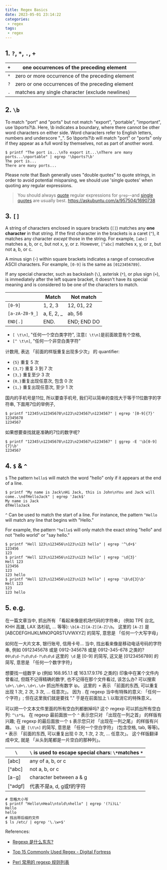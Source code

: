 ```yaml
---
title: Regex Basics
date: 2023-05-01 23:14:22
categories:
 - regex
tags:
 - regex
---
```


## 1. `?`, `*`, `.`, `+`

| `+`  | one occurrences of the preceding element         |
| ---- | ------------------------------------------------ |
| `*`  | zero or more occurrence of the preceding element |
| `?`  | zero or one occurrences of the preceding element |
| `.`  | matches any single character (exclude newlines)  |

## 2. `\b`

To match "port" and "ports" but not match "export", "portable", "important", use \bports?\b. Here, \b indicates a boundary, where there cannot be other word characters on either side. Word characters refer to English letters, numbers and underscore "_". So \bports?\b will match "port" or "ports" only if they appear as a full word by themselves, not as part of another word.

```shell
$ printf "The port is...\nTo export it...\nThere are many ports...\nportable" | egrep '\bports?\b'
The port is...
There are many ports...
```

Please note that Bash generally uses "double quotes" to quote strings, in order to avoid potential misparsing, we should use 'single quotes' when quoting any regular expressions.

>  You should always [quote](https://www.gnu.org/software/bash/manual/bash.html#Quoting) regular expressions for `grep`--and [single quotes](https://www.gnu.org/software/bash/manual/bash.html#Single-Quotes) are usually best. https://askubuntu.com/a/957504/1690738

## 3. `[]`

A string of characters enclosed in square brackets (`[]`) matches any **one character** in that string. If the first character in the brackets is a caret (`^`), it matches any character *except* those in the string. For example, `[abc]` matches a, b, or c, but not x, y, or z. However, `[^abc]` matches x, y, or z, but not a, b, or c.

A minus sign (-) within square brackets indicates a range of consecutive ASCII characters. For example, `[0-9]` is the same as `[0123456789]`. 

If any special character, such as backslash (`\`), asterisk (`*`), or plus sign (`+`), is immediately after the left square bracket, it doesn't have its special meaning and is considered to be one of the characters to match.

|                | Match      | Not match     |
| -------------- | ---------- | ------------- |
| `[0-9]`        | 1, 2, 3    | 12, 01, 22    |
| `[a-zA-Z0-9_]` | a, E, 2, _ | ab, 56        |
| `END[.]`       | END.       | END;   END DO |

- `[ \t\n]`, "任何一个空白类字符",  注意`[ \t\n]`是前面故意有个空格, 
-  `[^ \t\n]`, "任何一个非空白类字符"

计数用, 表达 「前面的样版重复出现多少次」 的 quantifier:

- `{5}` 重复 5 次
- `{3,7}` 重复 3 到 7 次
- `{3,}` 重复至少 3 次
-  `{0,}`重复出现任意次, 包含 0 次
- `{1,}` 重复出现任意次, 至少 1 次

国内的手机号是11位, 所以要查手机号, 我们可以简单的查找大于等于11位数字的字符串, 下面用7位的举例子, 

```shell
$ printf "12345\n12345678\n123\n234567\n1234567" | egrep '[0-9]{7}'        
12345678
1234567
```

如果想要查找就是准确的7位的数字呢?

```shell
$ printf "12345\n12345678\n123\n234567\n1234567" | ggrep -E '\b[0-9]{7}\b' 
1234567
```

## 4. `$` & `^`

`$` The pattern `hello$` will match the word "hello" only if it appears at the end of a line.

```shell
$ printf "My name is Jack\nHi Jack, this is John\nYou and Jack will come..\ndfHelloJack" | egrep 'Jack$'
My name is Jack
dfHelloJack
```

 `^` Can be used to match the start of a line. For instance, the pattern `^Hello` will match any line that begins with "Hello."

For example, the pattern `^hello$` will only match the exact string "hello" and not "hello world" or "say hello."

```shell
$ printf "Hell 123\n123456\n123\n123 hello" | egrep '^\d+$'        
123456
123
$ printf "Hell 123\n123456\n123\n123 hello" | egrep '\d{3}'        
Hell 123
123456
123
123 hello
$ printf "Hell 123\n123456\n123\n123 hello" | egrep '\b\d{3}\b'    
Hell 123
123
123 hello
```

## 5. e.g.

在一篇文章当中, 抓出所有 「看起来像是机场代码的字符串」 (例如 TPE 台北, KHH 高雄, LAX 洛杉矶, ... 等等): `\b[A-Z][A-Z][A-Z]\b`。 这里的 `[A-Z]` 是 [ABCDEFGHIJKLMNOPQRSTUVWXYZ] 的简写, 意思是 「任何一个大写字母」

如何在一大片文本, 银行账号, 信用卡号... 当中, 找出看来像是移动电话号码的字符串, 例如 0912345678 或是 0912-345678 或是 0912-345-678 之类的? `09\d\d-?\d\d\d-?\d\d\d` 这里的` \d` 是 [0-9] 的简写, 这又是 [0123456789] 的简写, 意思是 「任何一个数字字符」

想要找一组数字 ip (例如 168.95.1.1 或 163.17.9.176 之类的) 印象中在某个文件内曾看过, 但既不记得精确的数字, 也不记得在那个文件看过, 该怎么办? 可以搜索 `\d+\.\d+\.\d+\.\d+` 抓出所有数字 ip。 这里的` +` 表示 「前面的东西, 可以重复出现 1 次, 2 次, 3 次, ... 任意次」。 因为 . 在 regexp 当中有特殊的意义: 「任何一个字符」; 但在这里我们就是要找 "." 于是在前面加上 \ 以取消它的特殊意义。

可以把一个文本文件里面的所有空白列都删掉吗? 这个 regexp 可以抓出所有空白列: `^\s*$`。 在 regexp 最前面放一个 `^` 表示您只对 「出现在一列之首」 的样版有兴趣; 在 regexp 的最后面放一个 `$` 表示您只对 「出现在一列之尾」 的样版有兴趣。 `\s` 是` [\t\n]` 的简写, 意思是 「任何一个空白字符」 (包含空格, tab, 等等)。 `*` 表示 「前面的东西, 可以重复出现 0 次, 1 次, 2 次, ... 任意次」。 这个样版翻译成中文, 就是 「从头到尾都是一片空白的那种列」。

| `\`     | `\` is used to escape special chars: `\*`matches `*` |
| ------- | ---------------------------------------------------- |
| [abc]   | any of a, b, or c                                    |
| [^abc]  | not a, b, or c                                       |
| [a-g]   | character between a & g                              |
| [^adgf] | 代表不是a, d, g或f的字符                                |

```shell
# 忽略大小写
$ printf "Hello\nHeal\ntold\nhello" | egrep '(?i)LL' 
Hello
hello
# 找出带后缀的文件
$ ls /etc/ | egrep '\.\w+$'  
```

References:

- [Regexp 是什么东东?](https://www.cyut.edu.tw/~ckhung/b/re/intro.php)

- [Top 15 Commonly Used Regex - Digital Fortress](https://digitalfortress.tech/tips/top-15-commonly-used-regex/)

- [Perl 常用的 regexp 规则列表](https://www.cyut.edu.tw/~ckhung/b/re/rules.php)
